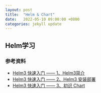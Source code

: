 ```yaml
---
layout: post
title:  "Helm & Chart"
date:   2022-05-10 09:00:00 +0800
categories: jekyll update
---
```


## Helm学习

### 参考资料

- [Helm3 快速入门 —— 1、Helm3简介](https://www.jianshu.com/p/00ba63e5fa51)
- [Helm3 快速入门 —— 2、Helm3 安装部署](https://www.jianshu.com/p/2bf643bc1654)
- [Helm3 快速入门 —— 3、初识 Chart](https://www.jianshu.com/p/a67dd838bd38)

